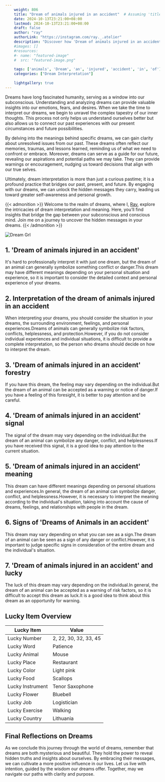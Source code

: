 ```yaml
---
    weight: 806
    title: "Dream of animals injured in an accident"  # Assuming 'title' column exists
    date: 2024-10-13T23:21:00+08:00
    lastmod: 2024-10-13T23:21:00+08:00
    draft: false
    author: "ray"
    authorLink: "https://instagram.com/ray._.atelier"
    description: "Discover how 'Dream of animals injured in an accident' can interpret your future and uncover its significant meanings in your life."
    #images: []
    #resources:
    #- name: "featured-image"
    #  src: "featured-image.png"
    
    tags: ['animals', 'Dream', 'an', 'injured', 'accident', 'in', 'of']
    categories: ["Dream Interpretation"]
    
    lightgallery: true
---
```

    
Dreams have long fascinated humanity, serving as a window into our subconscious. Understanding and analyzing dreams can provide valuable insights into our emotions, fears, and desires. When we take the time to interpret our dreams, we begin to unravel the complex tapestry of our inner thoughts. This process not only helps us understand ourselves better but also allows us to connect our past experiences with our present circumstances and future possibilities.

By delving into the meanings behind specific dreams, we can gain clarity about unresolved issues from our past. These dreams often reflect our memories, traumas, and lessons learned, reminding us of what we need to confront or embrace. Moreover, dreams can serve as a guide for our future, revealing our aspirations and potential paths we may take. They can provide warnings or encouragement, nudging us toward decisions that align with our true selves.

Ultimately, dream interpretation is more than just a curious pastime; it is a profound practice that bridges our past, present, and future. By engaging with our dreams, we can unlock the hidden messages they carry, leading us toward greater self-awareness and personal growth.

{{< admonition >}}
Welcome to the realm of dreams, where I, [Ray](https://instagram.com/ray._.atelier), explore the intricacies of dream interpretation and meaning. Here, you’ll find insights that bridge the gap between your subconscious and conscious mind. Join me on a journey to uncover the hidden messages in your dreams.
{{< /admonition >}}

![Dream Grl](https://cdn.pixabay.com/photo/2017/11/02/03/35/gothic-2910057_1280.jpg "Dream Grl")

## 1. 'Dream of animals injured in an accident'
It's hard to professionally interpret it with just one dream, but the dream of an animal can generally symbolize something conflict or danger.This dream may have different meanings depending on your personal situation and experience, so it is important to consider the detailed context and personal experience of your dreams.

## 2. Interpretation of the dream of animals injured in an accident
When interpreting your dreams, you should consider the situation in your dreams, the surrounding environment, feelings, and personal experiences.Dreams of animals can generally symbolize risk factors, conflicts, helplessness, and protection.However, if you do not consider individual experiences and individual situations, it is difficult to provide a complete interpretation, so the person who dreams should decide on how to interpret the dream.

## 3. 'Dream of animals injured in an accident' forestry
If you have this dream, the feeling may vary depending on the individual.But the dream of an animal can be accepted as a warning or notice of danger.If you have a feeling of this foresight, it is better to pay attention and be careful.

## 4. 'Dream of animals injured in an accident' signal
The signal of the dream may vary depending on the individual.But the dream of an animal can symbolize any danger, conflict, and helplessness.If you have received this signal, it is a good idea to pay attention to the current situation.

## 5. 'Dream of animals injured in an accident' meaning
This dream can have different meanings depending on personal situations and experiences.In general, the dream of an animal can symbolize danger, conflict, and helplessness.However, it is necessary to interpret the meaning according to the individual's situation, taking into account the cause of dreams, feelings, and relationships with people in the dream.

## 6. Signs of 'Dreams of Animals in an accident'
This dream may vary depending on what you can see as a sign.The dream of an animal can be seen as a sign of any danger or conflict.However, it is important to judge specific signs in consideration of the entire dream and the individual's situation.

## 7. 'Dream of animals injured in an accident' and lucky
The luck of this dream may vary depending on the individual.In general, the dream of an animal can be accepted as a warning of risk factors, so it is difficult to accept this dream as luck.It is a good idea to think about this dream as an opportunity for warning.

## Lucky Item Overview
| Lucky Item          | Value              |
|---------------|--------------------|
| Lucky Number        | 2, 22, 30, 32, 33, 45  |
| Lucky Word          | Patience |
| Lucky Animal        | Mouse |
| Lucky Place         | Restaurant     |
| Lucky Color         | Light pink     |
| Lucky Food          | Scallops      |
| Lucky Instrument    | Tenor Saxophone |
| Lucky Flower        | Bluebell    |
| Lucky Job           | Logistician       |
| Lucky Exercise      | Walking  |
| Lucky Country       | Lithuania    |


##  Final Reflections on Dreams

As we conclude this journey through the world of dreams, remember that dreams are both mysterious and beautiful. They hold the power to reveal hidden truths and insights about ourselves. By embracing their messages, we can cultivate a more positive influence in our lives. Let us live with intention, guided by the wisdom our dreams offer. Together, may we navigate our paths with clarity and purpose.
